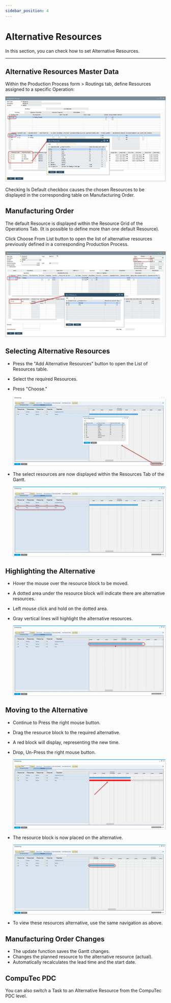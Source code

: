 ```yaml
---
sidebar_position: 4
---
```


# Alternative Resources

In this section, you can check how to set Alternative Resources.

---

## Alternative Resources Master Data

Within the Production Process form > Routings tab, define Resources assigned to a specific Operation:

![List of Resources](./media/alternative-resources/list-of-resources.webp)

Checking Is Default checkbox causes the chosen Resources to be displayed in the corresponding table on Manufacturing Order.

## Manufacturing Order

The default Resource is displayed within the Resource Grid of the Operations Tab. (It is possible to define more than one default Resource).

Click Choose From List button to open the list of alternative resources previously defined in a corresponding Production Process.

![Manufacturing Order Alternative Resource](./media/alternative-resources/manufacturing-order-alternative-resource.webp)

## Selecting Alternative Resources

- Press the "Add Alternative Resources" button to open the List of Resources table.
- Select the required Resources.
- Press "Choose."

    ![Gantt Alternative Resources](./media/alternative-resources/gantt-alternative-resources.webp)
- The select resources are now displayed within the Resources Tab of the Gantt.

    ![Gantt Alternative Resources](./media/alternative-resources/gantt-alternative-resources-2.webp)

## Highlighting the Alternative

- Hover the mouse over the resource block to be moved.
- A dotted area under the resource block will indicate there are alternative resources.
- Left mouse click and hold on the dotted area.
- Gray vertical lines will highlight the alternative resources.

    ![Gantt Alternative Resource](./media/alternative-resources/gantt-alternative-resources-3.webp)

## Moving to the Alternative

- Continue to Press the right mouse button.
- Drag the resource block to the required alternative.
- A red block will display, representing the new time.
- Drop, Un-Press the right mouse button.

    ![Gantt Alternative Resource](./media/alternative-resources/gantt-alternative-resources-4.webp)
- The resource block is now placed on the alternative.

    ![GanttAlternative Resource](./media/alternative-resources/gantt-alternative-resources-5.webp)
- To view these resources alternative, use the same navigation as above.

## Manufacturing Order Changes

- The update function saves the Gantt changes.
- Changes the planned resource to the alternative resource (actual).
- Automatically recalculates the lead time and the start date.

## CompuTec PDC

You can also switch a Task to an Alternative Resource from the CompuTec PDC level.
